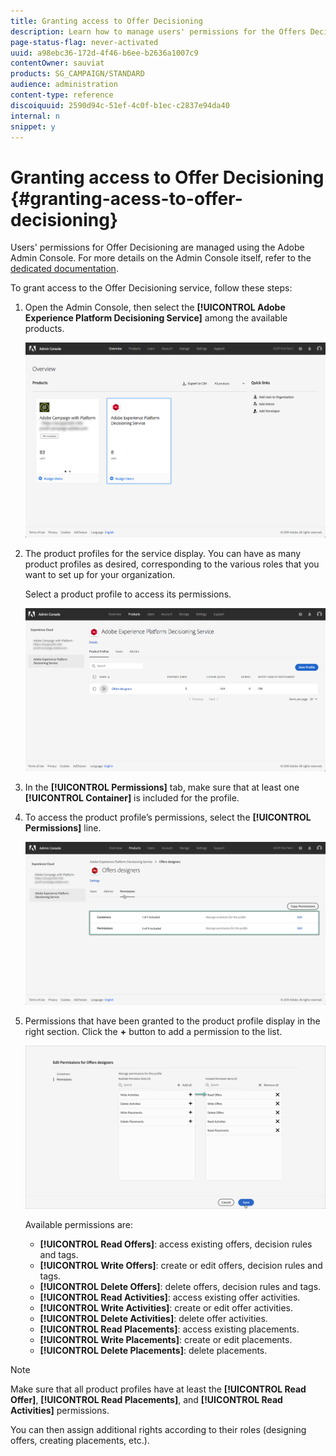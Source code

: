 ```yaml
---
title: Granting access to Offer Decisioning
description: Learn how to manage users' permissions for the Offers Decisioning service via Adobe Admin Console.
page-status-flag: never-activated
uuid: a98ebc36-172d-4f46-b6ee-b2636a1007c9
contentOwner: sauviat
products: SG_CAMPAIGN/STANDARD
audience: administration
content-type: reference
discoiquuid: 2590d94c-51ef-4c0f-b1ec-c2837e94da40
internal: n
snippet: y
---
```


# Granting access to Offer Decisioning {#granting-acess-to-offer-decisioning}

Users' permissions for Offer Decisioning are managed using the Adobe Admin Console. For more details on the Admin Console itself, refer to the [dedicated documentation](https://helpx.adobe.com/enterprise/managing/user-guide.html).    

To grant access to the Offer Decisioning service, follow these steps:

1. Open the Admin Console, then select the **[!UICONTROL Adobe Experience Platform Decisioning Service]** among the available products. 

    ![](assets/offers_admin_console.png)

1. The product profiles for the service display. You can have as many product profiles as desired, corresponding to the various roles that you want to set up for your organization.

    Select a product profile to access its permissions.

    ![](assets/offers_rights_productprofile.png)

1. In the **[!UICONTROL Permissions]** tab, make sure that at least one **[!UICONTROL Container]** is included for the profile.

1. To access the product profile’s permissions, select the **[!UICONTROL Permissions]** line.

    ![](assets/offers_rights_permissions.png)

1. Permissions that have been granted to the product profile display in the right section. Click the **+** button to add a permission to the list.

    ![](assets/offers_rights_addpermissions.png)

    Available permissions are:

    * **[!UICONTROL Read Offers]**: access existing offers, decision rules and tags.
    * **[!UICONTROL Write Offers]**: create or edit offers, decision rules and tags.
    * **[!UICONTROL Delete Offers]**: delete offers, decision rules and tags.
    * **[!UICONTROL Read Activities]**: access existing offer activities.
    * **[!UICONTROL Write Activities]**: create or edit offer activities.
    * **[!UICONTROL Delete Activities]**: delete offer activities.
    * **[!UICONTROL Read Placements]**: access existing placements.
    * **[!UICONTROL Write Placements]**: create or edit placements.
    * **[!UICONTROL Delete Placements]**: delete placements.

>[!NOTE]
>
>Make sure that all product profiles have at least the **[!UICONTROL Read Offer]**, **[!UICONTROL Read Placements]**, and **[!UICONTROL Read Activities]** permissions.
>
>You can then assign additional rights according to their roles (designing offers, creating placements, etc.).
